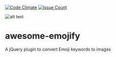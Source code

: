 [![Code Climate](https://codeclimate.com/github/MateuszM/awesome-emojify/badges/gpa.svg)](https://codeclimate.com/github/MateuszM/awesome-emojify) [![Issue Count](https://codeclimate.com/github/MateuszM/awesome-emojify/badges/issue_count.svg)](https://codeclimate.com/github/MateuszM/awesome-emojify)

![alt text](https://raw.githubusercontent.com/MateuszM/awesome-emoji/master/emoji.png "Screen")

# awesome-emojify
A jQuery plugin to convert Emoji keywords to images
